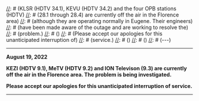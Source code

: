 [//]: # (---)
[//]: # ()
[//]: # (<b>)
[//]: # (December 28, 2021)
[//]: # ()
[//]: # (KLSR (HDTV 34.1), KEVU (HDTV 34.2) and the four OPB stations (HDTV)
[//]: # (28.1 through 28.4) are currently off the air in the Florence area)
[//]: # (although they are operating normally in Eugene.  Their engineers)
[//]: # (have been made aware of the outage and are working to resolve the)
[//]: # (problem.)
[//]: # ()
[//]: # (Please accept our apologies for this unanticipated interruption of)
[//]: # (service.)
[//]: # (</b>)
[//]: # ()
[//]: # (---)

---

<b>
August 19, 2022

KEZI (HDTV 9.1), MeTV (HDTV 9.2) and ION Televison (9.3) are currently
off the air in the Florence area.  The problem is being investigated.

Please accept our apologies for this unanticipated interruption of
service.
</b>

---
